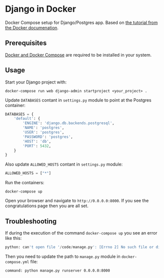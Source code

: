 # Django in Docker

Docker Compose setup for Django/Postgres app. Based on [the tutorial from the Docker documenation](https://docs.docker.com/samples/django/).

## Prerequisites

[Docker and Docker Compose](https://docs.docker.com/get-docker/) are required to be installed in your system.

## Usage

Start your Django project with:

```docker
docker-compose run web django-admin startproject <your_project> .
```

Update `DATABASES` contant in `settings.py` module to point at the Postgres container:

```python
DATABASES = {
    'default': {
        'ENGINE': 'django.db.backends.postgresql',
        'NAME': 'postgres',
        'USER': 'postgres',
        'PASSWORD': 'postgres',
        'HOST': 'db',
        'PORT': 5432,
    }
}
```

Also update `ALLOWED_HOSTS` contant in `settings.py` module:

```python
ALLOWED_HOSTS = ["*"]
```

Run the containers:

```docker
docker-compose up
```

Open your browser and navigate to `http://0.0.0.0:8000`. If you see the congratulations page then you are all set.

## Troubleshooting

If during the execution of the command `docker-compose up` you see an error like this:

```python
python: can't open file '/code/manage.py': [Errno 2] No such file or directory
```

Then you need to update the path to `manage.py` module in `docker-compose.yml` file:

```
command: python manage.py runserver 0.0.0.0:8000
```
